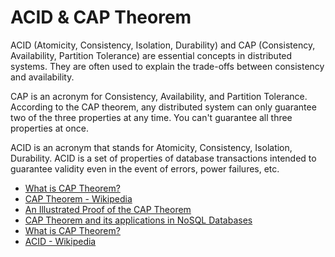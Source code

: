 # ACID & CAP Theorem

ACID (Atomicity, Consistency, Isolation, Durability) and CAP (Consistency, Availability, Partition Tolerance) are essential concepts in distributed systems. They are often used to explain the trade-offs between consistency and availability.

CAP is an acronym for Consistency, Availability, and Partition Tolerance. According to the CAP theorem, any distributed system can only guarantee two of the three properties at any time. You can't guarantee all three properties at once.

ACID is an acronym that stands for Atomicity, Consistency, Isolation, Durability. ACID is a set of properties of database transactions intended to guarantee validity even in the event of errors, power failures, etc.

- [What is CAP Theorem?](https://www.bmc.com/blogs/cap-theorem/)
- [CAP Theorem - Wikipedia](https://en.wikipedia.org/wiki/CAP_theorem)
- [An Illustrated Proof of the CAP Theorem](https://mwhittaker.github.io/blog/an_illustrated_proof_of_the_cap_theorem/)
- [CAP Theorem and its applications in NoSQL Databases](https://www.ibm.com/uk-en/cloud/learn/cap-theorem)
- [What is CAP Theorem?](https://www.youtube.com/watch?v=_RbsFXWRZ10)
- [ACID - Wikipedia](https://en.wikipedia.org/wiki/ACID)